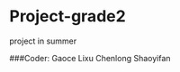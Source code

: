 Project-grade2
==============

project in summer

###Coder:
      Gaoce
      Lixu
      Chenlong
      Shaoyifan
